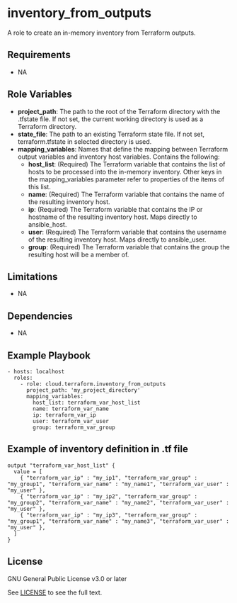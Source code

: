 inventory_from_outputs
==================

A role to create an in-memory inventory from Terraform outputs.

Requirements
------------

- NA

Role Variables
--------------

* **project_path**: The path to the root of the Terraform directory with the .tfstate file. If not set, the current working directory is used as a Terraform directory.
* **state_file**: The path to an existing Terraform state file. If not set, terraform.tfstate in selected directory is used.
* **mapping_variables**: Names that define the mapping between Terraform output variables and inventory host variables. Contains the following:
  - **host_list**: (Required) The Terraform variable that contains the list of hosts to be processed into the in-memory inventory. Other keys in the mapping_variables parameter refer to properties of the items of this list.
  - **name**: (Required) The Terraform variable that contains the name of the resulting inventory host.
  - **ip**: (Required) The Terraform variable that contains the IP or hostname of the resulting inventory host. Maps directly to ansible_host.
  - **user**: (Required) The Terraform variable that contains the username of the resulting inventory host. Maps directly to ansible_user.
  - **group**: (Required) The Terraform variable that contains the group the resulting host will be a member of.

Limitations
------------

- NA

Dependencies
------------

- NA

Example Playbook
----------------

    - hosts: localhost
      roles:
        - role: cloud.terraform.inventory_from_outputs
          project_path: 'my_project_directory'
          mapping_variables:
            host_list: terraform_var_host_list
            name: terraform_var_name
            ip: terraform_var_ip
            user: terraform_var_user
            group: terraform_var_group

Example of inventory definition in .tf file
----------------
```
output "terraform_var_host_list" {
  value = [
    { "terraform_var_ip" : "my_ip1", "terraform_var_group" : "my_group1", "terraform_var_name" : "my_name1", "terraform_var_user" : "my_user" },
    { "terraform_var_ip" : "my_ip2", "terraform_var_group" : "my_group2", "terraform_var_name" : "my_name2", "terraform_var_user" : "my_user" },
    { "terraform_var_ip" : "my_ip3", "terraform_var_group" : "my_group1", "terraform_var_name" : "my_name3", "terraform_var_user" : "my_user" },
  ]
}
```

License
-------

GNU General Public License v3.0 or later

See [LICENSE](https://github.com/ansible-collections/cloud.terraform/blob/stable-3/LICENSE) to see the full text.
